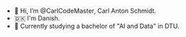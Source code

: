 - 👋 Hi, I’m @CarlCodeMaster, Carl Anton Schmidt. 
- 🇩🇰 I'm Danish.
- 🍇 Currently studying a bachelor of "AI and Data" in DTU.
